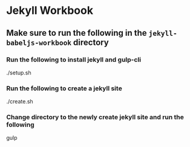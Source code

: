 # Jekyll Workbook

## Make sure to run the following in the `jekyll-babeljs-workbook` directory

### Run the following to install jekyll and gulp-cli
./setup.sh

### Run the following to create a jekyll site
./create.sh

### Change directory to the newly create jekyll site and run the following
gulp